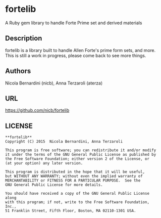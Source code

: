 # fortelib

A Ruby gem library to handle Forte Prime set and derived materials

## Description

fortelib is a library built to handle Allen Forte's prime form sets, and more.
This is still a work in progress, please come back to see more things.

## Authors

Nicola Bernardini (nicb), Anna Terzaroli (aterza)

## URL

https://github.com/nicb/fortelib

## LICENSE

    **fortelib**
    Copyright (C) 2015  Nicola Bernardini, Anna Terzaroli

    This program is free software; you can redistribute it and/or modify
    it under the terms of the GNU General Public License as published by
    the Free Software Foundation; either version 2 of the License, or
    (at your option) any later version.

    This program is distributed in the hope that it will be useful,
    but WITHOUT ANY WARRANTY; without even the implied warranty of
    MERCHANTABILITY or FITNESS FOR A PARTICULAR PURPOSE.  See the
    GNU General Public License for more details.

    You should have received a copy of the GNU General Public License along
    with this program; if not, write to the Free Software Foundation, Inc.,
    51 Franklin Street, Fifth Floor, Boston, MA 02110-1301 USA.



